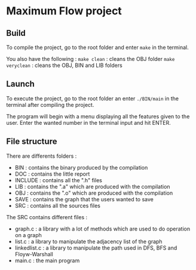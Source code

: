 # Maximum Flow project

## Build

To compile the project, go to the root folder and enter `make` in the terminal.

You also have the following :
	`make clean` : cleans the OBJ folder
	`make veryclean` : cleans the OBJ, BIN and LIB folders

## Launch

To execute the project, go to the root folder an enter `./BIN/main` in the terminal after compiling the project.

The program will begin with a menu displaying all the features given to the user.
Enter the wanted number in the terminal input and hit ENTER.

## File structure

There are differents folders :
* BIN : contains the binary produced by the compilation
* DOC : contains the little report
* INCLUDE : contains all the ".h" files
* LIB : contains the ".a" which are produced with the compilation
* OBJ : contains the ".o" which are produced with the compilation
* SAVE : contains the graph that the users wanted to save
* SRC : contains all the sources files

The SRC contains different files :
* graph.c : a library with a lot of methods which are used to do operation on a graph
* list.c : a library to manipulate the adjacency list of the graph
* linkedlist.c : a library to manipulate the path used in DFS, BFS and Floyw-Warshall
* main.c : the main program
